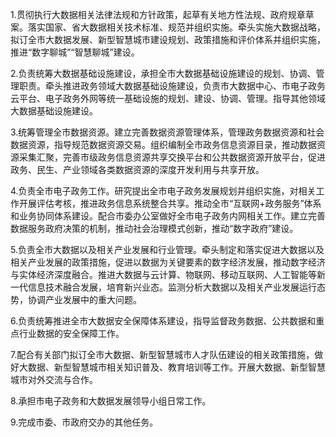1.贯彻执行大数据相关法律法规和方针政策，起草有关地方性法规、政府规章草案。落实国家、省大数据相关技术标准、规范并组织实施。牵头实施大数据战略，拟订全市大数据发展、新型智慧城市建设规划、政策措施和评价体系并组织实施，推进“数字聊城”“智慧聊城”建设。

2.负责统筹大数据基础设施建设，承担全市大数据基础设施建设的规划、协调、管理职责。牵头推进政务领域大数据基础设施建设，负责市大数据中心、市电子政务云平台、电子政务外网等统一基础设施的规划、建设、协调、管理。指导其他领域大数据基础设施建设。

3.统筹管理全市数据资源。建立完善数据资源管理体系，管理政务数据资源和社会数据资源，指导规范数据资源交易。组织编制全市政务信息资源目录，推动数据资源采集汇聚，完善市级政务信息资源共享交换平台和公共数据资源开放平台，促进政务、民生、产业领域各类数据资源的深度开发利用与共享开放。

4.负责全市电子政务工作。研究提出全市电子政务发展规划并组织实施，对相关工作开展评估考核，推进政务信息系统整合共享。推动全市“互联网+政务服务”体系和业务协同体系建设。配合市委办公室做好全市电子政务内网相关工作。建立完善数据服务政府决策的机制，推动社会治理模式创新，推动“数字政府”建设。

5.负责全市大数据以及相关产业发展和行业管理。牵头制定和落实促进大数据以及相关产业发展的政策措施，促进以数据为关键要素的数字经济发展，推动数字经济与实体经济深度融合。推进大数据与云计算、物联网、移动互联网、人工智能等新一代信息技术融合发展，培育新兴业态。监测分析大数据以及相关产业发展运行态势，协调产业发展中的重大问题。

6.负责统筹推进全市大数据安全保障体系建设，指导监督政务数据、公共数据和重点行业数据的安全保障工作。

7.配合有关部门拟订全市大数据、新型智慧城市人才队伍建设的相关政策措施，做好大数据、新型智慧城市相关知识普及、教育培训等工作。开展大数据、新型智慧城市对外交流与合作。

8.承担市电子政务和大数据发展领导小组日常工作。

9.完成市委、市政府交办的其他任务。